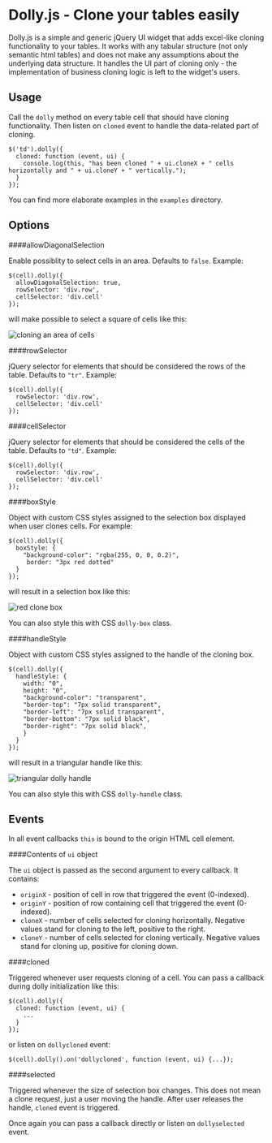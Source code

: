 Dolly.js - Clone your tables easily
===================================

Dolly.js is a simple and generic jQuery UI widget that adds excel-like cloning functionality to your tables. It works with any tabular structure (not only semantic html tables) and does not make any assumptions about the underlying data structure. It handles the UI part of cloning only - the implementation of business cloning logic is left to the widget's users.

Usage
-----

Call the `dolly` method on every table cell that should have cloning functionality. Then listen on `cloned` event to handle the data-related part of cloning.

```
$('td').dolly({
  cloned: function (event, ui) {
    console.log(this, "has been cloned " + ui.cloneX + " cells horizontally and " + ui.cloneY + " vertically.");
  }
});
```
You can find more elaborate examples in the `examples` directory.

Options
-------

####allowDiagonalSelection

Enable possiblity to select cells in an area. Defaults to `false`. Example:

```
$(cell).dolly({
  allowDiagonalSelection: true,
  rowSelector: 'div.row',
  cellSelector: 'div.cell'
});
```

will make possible to select a square of cells like this:

![cloning an area of cells](https://raw.github.com/LunarLogic/dolly.js/master/examples/imgs/area_selection.png)

####rowSelector

jQuery selector for elements that should be considered the rows of the table. Defaults to `"tr"`. Example:

```
$(cell).dolly({
  rowSelector: 'div.row',
  cellSelector: 'div.cell'
});
```

####cellSelector

jQuery selector for elements that should be considered the cells of the table. Defaults to `"td"`. Example:

```
$(cell).dolly({
  rowSelector: 'div.row',
  cellSelector: 'div.cell'
});
```
####boxStyle

Object with custom CSS styles assigned to the selection box displayed when user clones cells. For example:

```
$(cell).dolly({
  boxStyle: {
    "background-color": "rgba(255, 0, 0, 0.2)",
     border: "3px red dotted"
  }
});
```
will result in a selection box like this:

![red clone box](http://blog.lunarlogic.io/wp-content/uploads/redbox.png)

You can also style this with CSS `dolly-box` class.

####handleStyle

Object with custom CSS styles assigned to the handle of the cloning box.

```
$(cell).dolly({
  handleStyle: {
    width: "0",
    height: "0",
    "background-color": "transparent",
    "border-top": "7px solid transparent",
    "border-left": "7px solid transparent",
    "border-bottom": "7px solid black",
    "border-right": "7px solid black",
    }
  }
});
```

will result in a triangular handle like this:

![triangular dolly handle](http://blog.lunarlogic.io/wp-content/uploads/triangular-dolly-handle.png)

You can also style this with CSS `dolly-handle` class.

Events
------

In all event callbacks `this` is bound to the origin HTML cell element.

####Contents of `ui` object

The `ui` object is passed as the second argument to every callback. It contains:

* `originX` - position of cell in row that triggered the event (0-indexed).
* `originY` - position of row containing cell that triggered the event (0-indexed).
* `cloneX` - number of cells selected for cloning horizontally. Negative values stand for cloning to the left, positive to the right.
* `cloneY` - number of cells selected for cloning vertically. Negative values stand for cloning up, positive for cloning down.

####cloned

Triggered whenever user requests cloning of a cell. You can pass a callback during dolly initialization like this:

```
$(cell).dolly({
  cloned: function (event, ui) {
    ...
  }
});
```

or listen on `dollycloned` event: 

```
$(cell).dolly().on('dollycloned', function (event, ui) {...});
```

####selected

Triggered whenever the size of selection box changes. This does not mean a clone request, just a user moving the handle. After user releases the handle, `cloned` event is triggered.

Once again you can pass a callback directly or listen on `dollyselected` event.
